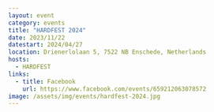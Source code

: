 ```yaml
---
layout: event
category: events
title: "HARDFEST 2024"
date: 2023/11/22
datestart: 2024/04/27
location: Drienerlolaan 5, 7522 NB Enschede, Netherlands
hosts:
  - HARDFEST
links:
  - title: Facebook
    url: https://www.facebook.com/events/659212063078572
image: /assets/img/events/hardfest-2024.jpg
---
```

